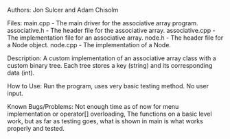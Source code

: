Authors: 
  Jon Sulcer and Adam Chisolm

Files:
  main.cpp - The main driver for the associative array program. 
  associative.h - The header file for the associative array. 
  associative.cpp - The implementation file for an associative array. 
  node.h - The header file for a Node object. 
  node.cpp - The implementation of a Node. 
  
Description:
  A custom implementation of an associative array class with a custom binary tree. Each
  tree stores a key (string) and its corresponding data (int).
  
How to Use:
  Run the program, uses very basic testing method. No user input.

Known Bugs/Problems:
  Not enough time as of now for menu implementation or operator[] overloading,
  The functions on a basic level work, but as far as testing goes, what is 
  shown in main is what works properly and tested.
